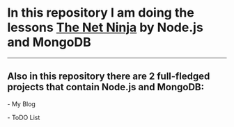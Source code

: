 # In this repository I am doing the lessons [The Net Ninja](https://www.youtube.com/channel/UCW5YeuERMmlnqo4oq8vwUpg) by Node.js and MongoDB
-----

<h2>Also in this repository there are 2 full-fledged projects that contain Node.js and MongoDB:</h2>
<p>- My Blog</p>
<p>- ToDO List</p>
